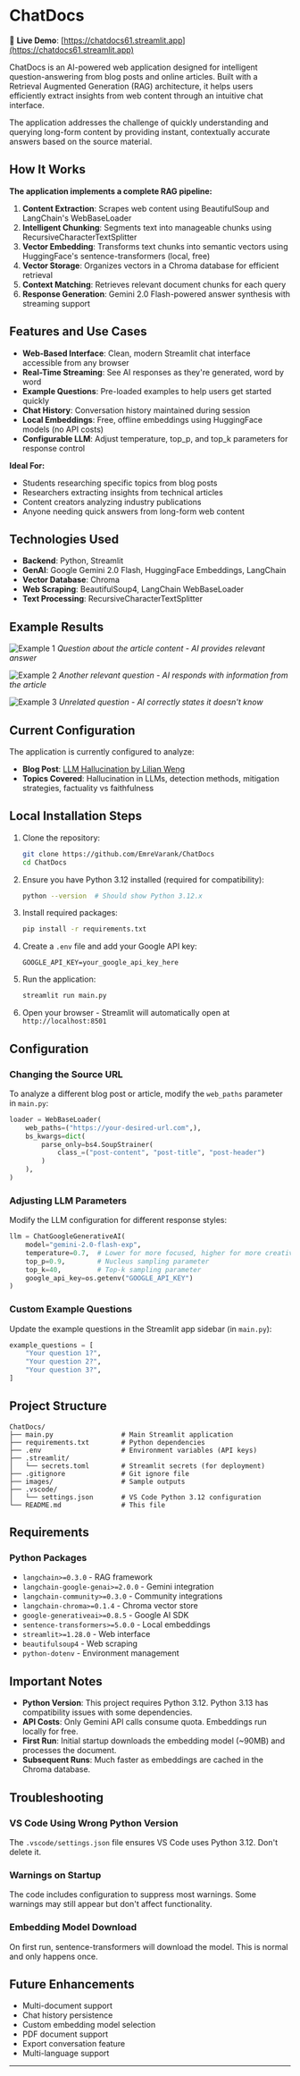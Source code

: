 # ChatDocs

🚀 **Live Demo**: [https://chatdocs61.streamlit.app](https://chatdocs61.streamlit.app)

ChatDocs is an AI-powered web application designed for intelligent question-answering from blog posts and online articles. Built with a Retrieval Augmented Generation (RAG) architecture, it helps users efficiently extract insights from web content through an intuitive chat interface.

The application addresses the challenge of quickly understanding and querying long-form content by providing instant, contextually accurate answers based on the source material.

## How It Works

**The application implements a complete RAG pipeline:**

1. **Content Extraction**: Scrapes web content using BeautifulSoup and LangChain's WebBaseLoader
2. **Intelligent Chunking**: Segments text into manageable chunks using RecursiveCharacterTextSplitter
3. **Vector Embedding**: Transforms text chunks into semantic vectors using HuggingFace's sentence-transformers (local, free)
4. **Vector Storage**: Organizes vectors in a Chroma database for efficient retrieval
5. **Context Matching**: Retrieves relevant document chunks for each query
6. **Response Generation**: Gemini 2.0 Flash-powered answer synthesis with streaming support

## Features and Use Cases

- **Web-Based Interface**: Clean, modern Streamlit chat interface accessible from any browser
- **Real-Time Streaming**: See AI responses as they're generated, word by word
- **Example Questions**: Pre-loaded examples to help users get started quickly
- **Chat History**: Conversation history maintained during session
- **Local Embeddings**: Free, offline embeddings using HuggingFace models (no API costs)
- **Configurable LLM**: Adjust temperature, top_p, and top_k parameters for response control

**Ideal For:**
- Students researching specific topics from blog posts
- Researchers extracting insights from technical articles
- Content creators analyzing industry publications
- Anyone needing quick answers from long-form web content

## Technologies Used

- **Backend**: Python, Streamlit
- **GenAI**: Google Gemini 2.0 Flash, HuggingFace Embeddings, LangChain
- **Vector Database**: Chroma
- **Web Scraping**: BeautifulSoup4, LangChain WebBaseLoader
- **Text Processing**: RecursiveCharacterTextSplitter

## Example Results

![Example 1](images/4.png)
*Question about the article content - AI provides relevant answer*

![Example 2](images/5.png)
*Another relevant question - AI responds with information from the article*

![Example 3](images/6.png)
*Unrelated question - AI correctly states it doesn't know*

## Current Configuration

The application is currently configured to analyze:
- **Blog Post**: [LLM Hallucination by Lilian Weng](https://lilianweng.github.io/posts/2024-07-07-hallucination/)
- **Topics Covered**: Hallucination in LLMs, detection methods, mitigation strategies, factuality vs faithfulness

## Local Installation Steps

1. Clone the repository:
   ```bash
   git clone https://github.com/EmreVarank/ChatDocs
   cd ChatDocs
   ```

2. Ensure you have Python 3.12 installed (required for compatibility):
   ```bash
   python --version  # Should show Python 3.12.x
   ```

3. Install required packages:
   ```bash
   pip install -r requirements.txt
   ```

4. Create a `.env` file and add your Google API key:
   ```
   GOOGLE_API_KEY=your_google_api_key_here
   ```

5. Run the application:
   ```bash
   streamlit run main.py
   ```

6. Open your browser - Streamlit will automatically open at `http://localhost:8501`

## Configuration

### Changing the Source URL

To analyze a different blog post or article, modify the `web_paths` parameter in `main.py`:

```python
loader = WebBaseLoader(
    web_paths=("https://your-desired-url.com",),
    bs_kwargs=dict(
        parse_only=bs4.SoupStrainer(
            class_=("post-content", "post-title", "post-header")
        )
    ),
)
```

### Adjusting LLM Parameters

Modify the LLM configuration for different response styles:

```python
llm = ChatGoogleGenerativeAI(
    model="gemini-2.0-flash-exp",
    temperature=0.7,  # Lower for more focused, higher for more creative
    top_p=0.9,        # Nucleus sampling parameter
    top_k=40,         # Top-k sampling parameter
    google_api_key=os.getenv("GOOGLE_API_KEY")
)
```

### Custom Example Questions

Update the example questions in the Streamlit app sidebar (in `main.py`):

```python
example_questions = [
    "Your question 1?",
    "Your question 2?",
    "Your question 3?",
]
```

## Project Structure

```
ChatDocs/
├── main.py                 # Main Streamlit application
├── requirements.txt        # Python dependencies
├── .env                    # Environment variables (API keys)
├── .streamlit/
│   └── secrets.toml        # Streamlit secrets (for deployment)
├── .gitignore              # Git ignore file
├── images/                 # Sample outputs
├── .vscode/                
│   └── settings.json       # VS Code Python 3.12 configuration
└── README.md               # This file
```

## Requirements

### Python Packages

- `langchain>=0.3.0` - RAG framework
- `langchain-google-genai>=2.0.0` - Gemini integration
- `langchain-community>=0.3.0` - Community integrations
- `langchain-chroma>=0.1.4` - Chroma vector store
- `google-generativeai>=0.8.5` - Google AI SDK
- `sentence-transformers>=5.0.0` - Local embeddings
- `streamlit>=1.28.0` - Web interface
- `beautifulsoup4` - Web scraping
- `python-dotenv` - Environment management

## Important Notes

- **Python Version**: This project requires Python 3.12. Python 3.13 has compatibility issues with some dependencies.
- **API Costs**: Only Gemini API calls consume quota. Embeddings run locally for free.
- **First Run**: Initial startup downloads the embedding model (~90MB) and processes the document.
- **Subsequent Runs**: Much faster as embeddings are cached in the Chroma database.

## Troubleshooting

### VS Code Using Wrong Python Version

The `.vscode/settings.json` file ensures VS Code uses Python 3.12. Don't delete it.

### Warnings on Startup

The code includes configuration to suppress most warnings. Some warnings may still appear but don't affect functionality.

### Embedding Model Download

On first run, sentence-transformers will download the model. This is normal and only happens once.

## Future Enhancements

- Multi-document support
- Chat history persistence
- Custom embedding model selection
- PDF document support
- Export conversation feature
- Multi-language support

---